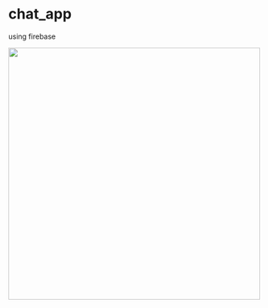 # chat_app
using firebase



<img src="https://firebasestorage.googleapis.com/v0/b/chat-44e60.appspot.com/o/118311722_2704662799821972_4349766360064275701_o.jpg?alt=media&token=6dcd6352-8cd3-4e54-bd5c-09fcfe541a66" width="500" >
